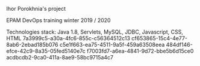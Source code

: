 Ihor Porokhnia's project


EPAM DevOps  training winter 2019 / 2020

Technologies stack: Java 1.8, Servlets, MySQL, JDBC, Javascript, CSS, HTML
7a3999c5-a30a-4fc6-855c-c56364512c13
cf653865-15c4-4e77-8ab6-2ebad185b076
c5e1f663-ea75-4511-9a5f-459a63508eea
484df146-efce-42c9-8a35-05fed5140e7c
f7003fd7-a6ea-4841-9d72-bbe5b6d15ce0
acdbcdb2-9ca0-411a-8ae9-58bc9715a4c7

